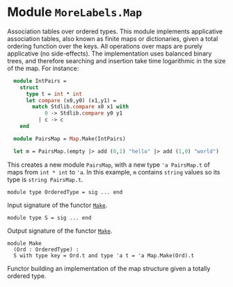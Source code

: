 # Module `MoreLabels.Map`
Association tables over ordered types.
This module implements applicative association tables, also known as finite maps or dictionaries, given a total ordering function over the keys. All operations over maps are purely applicative (no side-effects). The implementation uses balanced binary trees, and therefore searching and insertion take time logarithmic in the size of the map.
For instance:
```ocaml
  module IntPairs =
    struct
      type t = int * int
      let compare (x0,y0) (x1,y1) =
        match Stdlib.compare x0 x1 with
            0 -> Stdlib.compare y0 y1
          | c -> c
    end

  module PairsMap = Map.Make(IntPairs)

  let m = PairsMap.(empty |> add (0,1) "hello" |> add (1,0) "world")
```
This creates a new module `PairsMap`, with a new type `'a PairsMap.t` of maps from `int * int` to `'a`. In this example, `m` contains `string` values so its type is `string PairsMap.t`.
```
module type OrderedType = sig ... end
```
Input signature of the functor [`Make`](./Stdlib-MoreLabels-Map-Make.md).
```
module type S = sig ... end
```
Output signature of the functor [`Make`](./Stdlib-MoreLabels-Map-Make.md).
```
module Make
  (Ord : OrderedType) : 
  S with type key = Ord.t and type 'a t = 'a Map.Make(Ord).t
```
Functor building an implementation of the map structure given a totally ordered type.